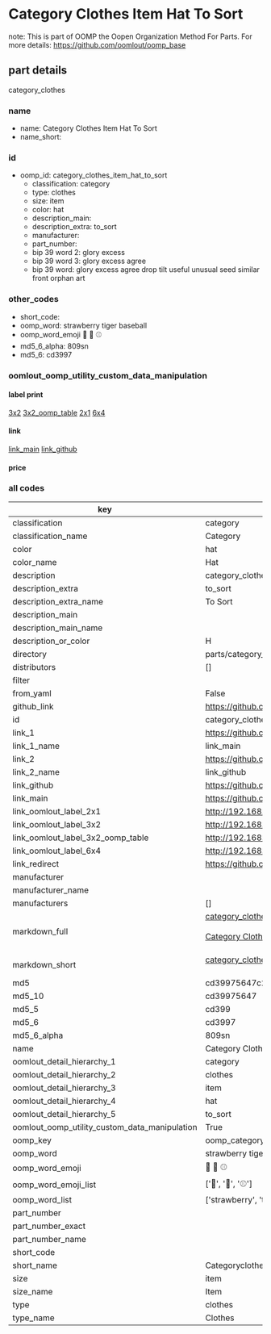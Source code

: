 # Category Clothes Item Hat To Sort  

note: This is part of OOMP the Oopen Organization Method For Parts. For more details: https://github.com/oomlout/oomp_base

##  part details
  



category_clothes



### name
* name: Category Clothes Item Hat To Sort
* name_short: 
### id
* oomp_id: category_clothes_item_hat_to_sort
  * classification: category
  * type: clothes
  * size: item
  * color: hat
  * description_main: 
  * description_extra: to_sort
  * manufacturer: 
  * part_number: 
  * bip 39 word 2: glory excess
  * bip 39 word 3: glory excess agree
  * bip 39 word: glory excess agree drop tilt useful unusual seed similar front orphan art

### other_codes
* short_code: 
* oomp_word: strawberry tiger baseball
* oomp_word_emoji :strawberry: :tiger: :baseball:
* md5_6_alpha: 809sn
* md5_6: cd3997






### oomlout_oomp_utility_custom_data_manipulation
#### label print
[3x2](http://192.168.1.245:1112/?label=oomp%20809sn)
[3x2_oomp_table](http://192.168.1.108:1112/?label=oomp%20809sn)
[2x1](http://192.168.1.242:1112/?label=oomp%20809sn)
[6x4](http://192.168.1.55:1112/?label=oomp%20809sn)    

#### link

[link_main](https://github.com/oomlout/oomlout_oomp_version_1_messy/tree/main/parts/category_clothes_item_hat_to_sort) [link_github](https://github.com/oomlout/oomlout_oomp_version_1_messy/tree/main/parts/category_clothes_item_hat_to_sort)                             

#### price







### all codes 
| key | value |  
| --- | --- |  
| classification | category |  
| classification_name | Category |  
| color | hat |  
| color_name | Hat |  
| description | category_clothes |  
| description_extra | to_sort |  
| description_extra_name | To Sort |  
| description_main |  |  
| description_main_name |  |  
| description_or_color | H  |  
| directory | parts/category_clothes_item_hat_to_sort |  
| distributors | [] |  
| filter |  |  
| from_yaml | False |  
| github_link | https://github.com/oomlout/oomlout_oomp_part_src/tree/main/parts/category_clothes_item_hat_to_sort |  
| id | category_clothes_item_hat_to_sort |  
| link_1 | https://github.com/oomlout/oomlout_oomp_version_1_messy/tree/main/parts/category_clothes_item_hat_to_sort |  
| link_1_name | link_main |  
| link_2 | https://github.com/oomlout/oomlout_oomp_version_1_messy/tree/main/parts/category_clothes_item_hat_to_sort |  
| link_2_name | link_github |  
| link_github | https://github.com/oomlout/oomlout_oomp_version_1_messy/tree/main/parts/category_clothes_item_hat_to_sort |  
| link_main | https://github.com/oomlout/oomlout_oomp_version_1_messy/tree/main/parts/category_clothes_item_hat_to_sort |  
| link_oomlout_label_2x1 | http://192.168.1.242:1112/?label=oomp%20809sn |  
| link_oomlout_label_3x2 | http://192.168.1.245:1112/?label=oomp%20809sn |  
| link_oomlout_label_3x2_oomp_table | http://192.168.1.108:1112/?label=oomp%20809sn |  
| link_oomlout_label_6x4 | http://192.168.1.55:1112/?label=oomp%20809sn |  
| link_redirect | https://github.com/oomlout/oomlout_oomp_version_1_messy/tree/main/parts/category_clothes_item_hat_to_sort |  
| manufacturer |  |  
| manufacturer_name |  |  
| manufacturers | [] |  
| markdown_full | [category_clothes_item_hat_to_sort](none)<br>[](none)<br>[Category Clothes Item Hat To Sort](none)<br><br> |  
| markdown_short | [category_clothes_item_hat_to_sort](none)<br><br> |  
| md5 | cd39975647c2fdcbbff104360a13a31c |  
| md5_10 | cd39975647 |  
| md5_5 | cd399 |  
| md5_6 | cd3997 |  
| md5_6_alpha | 809sn |  
| name | Category Clothes Item Hat To Sort |  
| oomlout_detail_hierarchy_1 | category |  
| oomlout_detail_hierarchy_2 | clothes |  
| oomlout_detail_hierarchy_3 | item |  
| oomlout_detail_hierarchy_4 | hat |  
| oomlout_detail_hierarchy_5 | to_sort |  
| oomlout_oomp_utility_custom_data_manipulation | True |  
| oomp_key | oomp_category_clothes_item_hat_to_sort |  
| oomp_word | strawberry tiger baseball |  
| oomp_word_emoji | :strawberry: :tiger: :baseball: |  
| oomp_word_emoji_list | [':strawberry:', ':tiger:', ':baseball:'] |  
| oomp_word_list | ['strawberry', 'tiger', 'baseball'] |  
| part_number |  |  
| part_number_exact |  |  
| part_number_name |  |  
| short_code |  |  
| short_name | Categoryclothes |  
| size | item |  
| size_name | Item |  
| type | clothes |  
| type_name | Clothes |  
